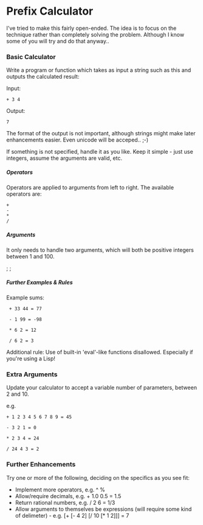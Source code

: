 Prefix Calculator
=================

I've tried to make this fairly open-ended.  The idea is to focus on the technique rather than completely solving the problem.  Although I know some of you will try and do that anyway..

### Basic Calculator

Write a program or function which takes as input a string such as this and outputs the calculated result:

Input:

    + 3 4

Output:

    7

The format of the output is not important, although strings might make later enhancements easier.  Even unicode will be acceped.. ;-)

If something is not specified, handle it as you like.  Keep it simple - just use integers, assume the arguments are valid, etc.

##### Operators

Operators are applied to arguments from left to right.  The available operators are:

    + 
    - 
    * 
    / 

##### Arguments

It only needs to handle two arguments, which will both be positive integers between 1 and 100.

;
;

##### Further Examples & Rules

Example sums:

     + 33 44 = 77
     
     - 1 99 = -98
     
     * 6 2 = 12
     
     / 6 2 = 3

Additional rule: Use of built-in 'eval'-like functions disallowed.  Especially if you're using a Lisp!
 
### Extra Arguments
 
Update your calculator to accept a variable number of parameters, between 2 and 10.

e.g.

    + 1 2 3 4 5 6 7 8 9 = 45
    
    - 3 2 1 = 0
    
    * 2 3 4 = 24
    
    / 24 4 3 = 2

### Further Enhancements

Try one or more of the following, deciding on the specifics as you see fit:

* Implement more operators, e.g. ^ %
* Allow/require decimals, e.g. + 1.0 0.5 = 1.5
* Return rational numbers, e.g. / 2 6 = 1/3
* Allow arguments to themselves be expressions (will require some kind of delimeter) - e.g. [+ [- 4 2] [/ 10 [* 1 2]]] = 7
